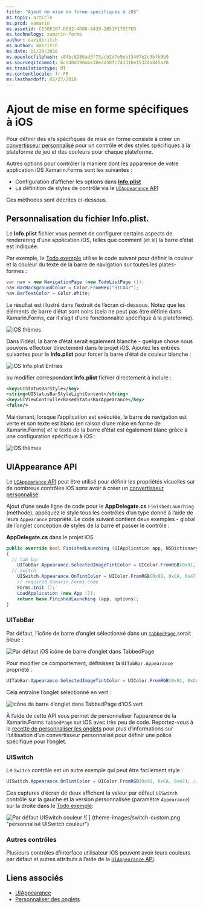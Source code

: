 ```yaml
---
title: "Ajout de mise en forme spécifiques à iOS"
ms.topic: article
ms.prod: xamarin
ms.assetid: CE50E207-D092-4D88-8439-1B51F178E7ED
ms.technology: xamarin-forms
author: davidbritch
ms.author: dabritch
ms.date: 01/29/2016
ms.openlocfilehash: c84bc8286ad5f73acb2d7e9eb13467e2c3bfb9b9
ms.sourcegitcommit: 6cd40d190abe38edd50fc74331be15324a845a28
ms.translationtype: MT
ms.contentlocale: fr-FR
ms.lasthandoff: 02/27/2018
---
```

# <a name="adding-ios-specific-formatting"></a>Ajout de mise en forme spécifiques à iOS

Pour définir des e/s spécifiques de mise en forme consiste à créer un [convertisseur personnalisé](~/xamarin-forms/app-fundamentals/custom-renderer/index.md) pour un contrôle et des styles spécifiques à la plateforme de jeu et des couleurs pour chaque plateforme.

Autres options pour contrôler la manière dont les apparence de votre application iOS Xamarin.Forms sont les suivantes :

* Configuration d’afficher les options dans [ **Info.plist**](#info-plist)
* La définition de styles de contrôle via le [ `UIAppearance` API](#uiappearance)

Ces méthodes sont décrites ci-dessous.

<a name="info-plist"/>

## <a name="customizing-infoplist"></a>Personnalisation du fichier Info.plist.

Le **Info.plist** fichier vous permet de configurer certains aspects de renderering d’une application iOS, telles que comment (et si) la barre d’état est indiquée.

Par exemple, le [Todo exemple](https://developer.xamarin.com/samples/xamarin-forms/Todo/) utilise le code suivant pour définir la couleur et la couleur du texte de la barre de navigation sur toutes les plates-formes :

```csharp
var nav = new NavigationPage (new TodoListPage ());
nav.BarBackgroundColor = Color.FromHex("91CA47");
nav.BarTextColor = Color.White;
```

Le résultat est illustré dans l’extrait de l’écran ci-dessous. Notez que les éléments de barre d’état sont noirs (cela ne peut pas être définie dans Xamarin.Forms, car il s’agit d’une fonctionnalité spécifique à la plateforme).

![](theme-images/status-default-sml.png "iOS thèmes")

Dans l’idéal, la barre d’état serait également blanche - quelque chose nous pouvons effectuer directement dans le projet iOS. Ajoutez les entrées suivantes pour le **Info.plist** pour forcer la barre d’état de couleur blanche :

![](theme-images/info-plist.png "iOS Info.plist Entries")

ou modifier correspondant **Info.plist** fichier directement à inclure :

```xml
<key>UIStatusBarStyle</key>
<string>UIStatusBarStyleLightContent</string>
<key>UIViewControllerBasedStatusBarAppearance</key>
<false/>
```

Maintenant, lorsque l’application est exécutée, la barre de navigation est verte et son texte est blanc (en raison d’une mise en forme de Xamarin.Forms) *et* le texte de la barre d’état est également blanc grâce à une configuration spécifique à iOS :

![](theme-images/status-white-sml.png "iOS thèmes")

<a name="uiappearance"/>

## <a name="uiappearance-api"></a>UIAppearance API

Le [ `UIAppearance` API](~/ios/user-interface/ios-ui/introduction-to-the-appearance-api.md) peut être utilisé pour définir les propriétés visuelles sur de nombreux contrôles iOS *sans* avoir à créer un [convertisseur personnalisé](~/xamarin-forms/app-fundamentals/custom-renderer/index.md).

Ajout d’une seule ligne de code pour le **AppDelegate.cs** `FinishedLaunching` (méthode), appliquez le style tous les contrôles d’un type donné à l’aide de leurs `Appearance` propriété. Le code suivant contient deux exemples - global de l’onglet conception de styles de la barre et passer le contrôle :

**AppDelegate.cs** dans le projet iOS

```csharp
public override bool FinishedLaunching (UIApplication app, NSDictionary options)
{
  // tab bar
    UITabBar.Appearance.SelectedImageTintColor = UIColor.FromRGB(0x91, 0xCA, 0x47); // green
  // switch
    UISwitch.Appearance.OnTintColor = UIColor.FromRGB(0x91, 0xCA, 0x47); // green
    // required Xamarin.Forms code
    Forms.Init ();
    LoadApplication (new App ());
    return base.FinishedLaunching (app, options);
}
```

### <a name="uitabbar"></a>UITabBar

Par défaut, l’icône de barre d’onglet sélectionné dans un [ `TabbedPage` ](~/xamarin-forms/app-fundamentals/navigation/tabbed-page.md) serait bleue :

![](theme-images/tabbar-default.png "Par défaut iOS icône de barre d’onglet dans TabbedPage")

Pour modifier ce comportement, définissez la `UITabBar.Appearance` propriété :

```csharp
UITabBar.Appearance.SelectedImageTintColor = UIColor.FromRGB(0x91, 0xCA, 0x47); // green
```

Cela entraîne l’onglet sélectionné en vert :

![](theme-images/tabbar-custom.png "Icône de barre d’onglet dans TabbedPage d’iOS vert")

À l’aide de cette API vous permet de personnaliser l’apparence de la Xamarin.Forms `TabbedPage` sur iOS avec très peu de code. Reportez-vous à la [recette de personnaliser les onglets](https://developer.xamarin.com/recipes/cross-platform/xamarin-forms/ios/customize-tabs/) pour plus d’informations sur l’utilisation d’un convertisseur personnalisé pour définir une police spécifique pour l’onglet.

### <a name="uiswitch"></a>UISwitch

Le `Switch` contrôle est un autre exemple qui peut être facilement style :

```csharp
UISwitch.Appearance.OnTintColor = UIColor.FromRGB(0x91, 0xCA, 0x47); // green
```

Ces captures d’écran de deux affichent la valeur par défaut `UISwitch` contrôle sur la gauche et la version personnalisée (paramètre `Appearance`) sur la droite dans le [Todo exemple](https://developer.xamarin.com/samples/xamarin-forms/Todo/):

![](theme-images/switch-default.png "Par défaut UISwitch couleur") ![ ] (theme-images/switch-custom.png "personnalisé UISwitch couleur")

### <a name="other-controls"></a>Autres contrôles

Plusieurs contrôles d’interface utilisateur iOS peuvent avoir leurs couleurs par défaut et autres attributs à l’aide de la [ `UIAppearance` API](~/ios/user-interface/ios-ui/introduction-to-the-appearance-api.md).



## <a name="related-links"></a>Liens associés

- [UIAppearance](~/ios/user-interface/ios-ui/introduction-to-the-appearance-api.md)
- [Personnaliser des onglets](https://developer.xamarin.com/recipes/cross-platform/xamarin-forms/ios/customize-tabs/)
